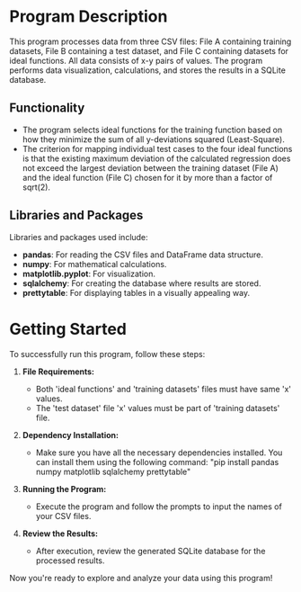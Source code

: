 
# Program Description

This program processes data from three CSV files: File A containing training datasets, File B containing a test dataset, and File C containing datasets for ideal functions. All data consists of x-y pairs of values. The program performs data visualization, calculations, and stores the results in a SQLite database.

## Functionality

- The program selects ideal functions for the training function based on how they minimize the sum of all y-deviations squared (Least-Square).
- The criterion for mapping individual test cases to the four ideal functions is that the existing maximum deviation of the calculated regression does not exceed the largest deviation between the training dataset (File A) and the ideal function (File C) chosen for it by more than a factor of sqrt(2).

## Libraries and Packages

Libraries and packages used include:

- **pandas**: For reading the CSV files and DataFrame data structure.
- **numpy**: For mathematical calculations.
- **matplotlib.pyplot**: For visualization.
- **sqlalchemy**: For creating the database where results are stored.
- **prettytable**: For displaying tables in a visually appealing way.

# Getting Started

To successfully run this program, follow these steps:

1. **File Requirements:**
   - Both 'ideal functions' and 'training datasets' files must have same 'x' values.
   - The 'test dataset' file 'x' values must be part of 'training datasets' file.

2. **Dependency Installation:**
   - Make sure you have all the necessary dependencies installed. You can install them using the following command:
     "pip install pandas numpy matplotlib sqlalchemy prettytable"

4. **Running the Program:**
   - Execute the program and follow the prompts to input the names of your CSV files.

5. **Review the Results:**
   - After execution, review the generated SQLite database for the processed results.

Now you're ready to explore and analyze your data using this program!



